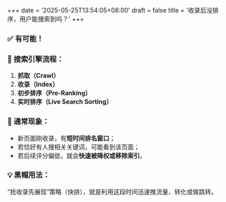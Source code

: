 +++
date = '2025-05-25T13:54:05+08:00'
draft = false
title = '收录后没排序，用户能搜索到吗？'
+++

### ✅ 有可能！

### 📌 搜索引擎流程：

1. **抓取（Crawl）**
2. **收录（Index）**
3. **初步排序（Pre-Ranking）**
4. **实时排序（Live Search Sorting）**

### 🎯 通常现象：

- 新页面刚收录，有**短时间排名窗口**；
- 若恰好有人搜相关关键词，可能看到该页面；
- 若后续评分偏低，就会**快速被降权或移除索引**。

### 💡 黑帽用法：

“抢收录先展现”策略（快排），就是利用这段时间迅速推流量、转化或做跳转。